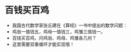 # 百钱买百鸡
- 我国古代数学家张丘建在《算经》一书中提出的数学问题：
- 鸡翁一值钱五，鸡母一值钱三，鸡雏三值钱一。
- 百钱买百鸡，问鸡翁、鸡母、鸡雏各几何？
- 这里需要双重循环才能实现哦！
